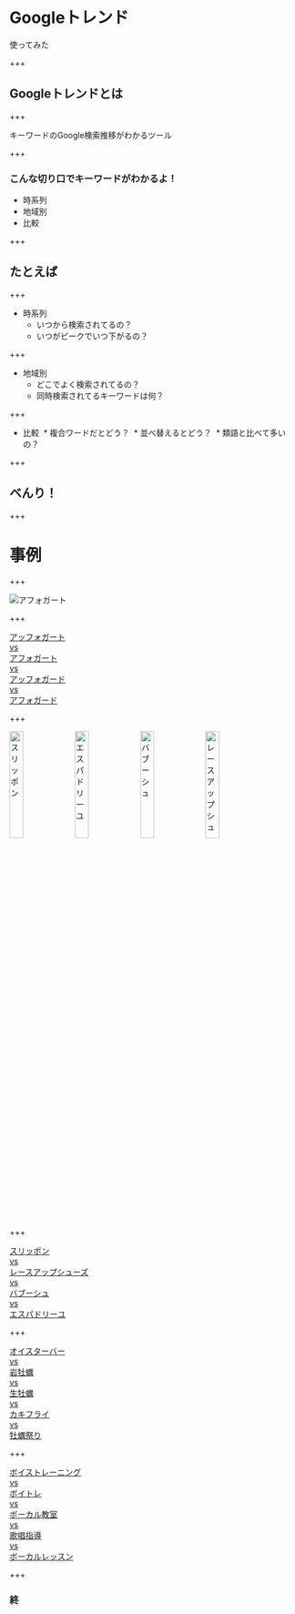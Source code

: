# Googleトレンド
使ってみた

+++

## Googleトレンドとは

+++

キーワードのGoogle検索推移がわかるツール

+++

### こんな切り口でキーワードがわかるよ！
* 時系列
* 地域別
* 比較

+++

## たとえば

+++

* 時系列
  * いつから検索されてるの？
  * いつがピークでいつ下がるの？
  
+++

* 地域別
  * どこでよく検索されてるの？
  * 同時検索されてるキーワードは何？
  
+++

* 比較
  * 複合ワードだとどう？
  * 並べ替えるとどう？
  * 類語と比べて多いの？
  
+++

## べんり！

+++

# 事例

+++

<img src="https://imgfp.hotp.jp/IMGH/60/78/P020256078/P020256078_480.jpg" alt="アフォガート">

+++

<a href="https://trends.google.co.jp/trends/explore?date=today%205-y&geo=JP&q=%E3%82%A2%E3%83%95%E3%82%A9%E3%82%AC%E3%83%BC%E3%83%88,%E3%82%A2%E3%83%95%E3%82%A9%E3%82%AC%E3%83%BC%E3%83%89,%E3%82%A2%E3%83%83%E3%83%95%E3%82%A9%E3%82%AC%E3%83%BC%E3%83%88,%E3%82%A2%E3%83%83%E3%83%95%E3%82%A9%E3%82%AC%E3%83%BC%E3%83%89,affogato" target="_blank">アッフォガート<br>vs<br>アフォガート<br>vs<br>アッフォガード<br>vs<br>アフォガード</a>

+++

<img src="http://www2.bellemaison.jp/product/pic_b/3502017B/C79900pb40_35017B.jpg" width="22%" alt="スリッポン">
<img src="https://otokomaeken.com/wp-content/uploads/2015/04/71sWUKFC6VL._UL1500_.jpg" width="22%" alt="エスパドリーユ">
<img src="http://www.fatimamorocco.com/store/upload/save_image/LFM001-MUL_S.jpg" width="22%" alt="バブーシュ">
<img src="http://alicia-online.jp/upload/save_image/019-0703-722-main.jpg" width="22%" alt="レースアップシューズ">

+++

<a href="https://trends.google.co.jp/trends/explore?date=today%205-y&geo=JP&q=%E3%82%A8%E3%82%B9%E3%83%91%E3%83%89%E3%83%AA%E3%83%BC%E3%83%A6,%E3%83%90%E3%83%96%E3%83%BC%E3%82%B7%E3%83%A5,%E3%83%AC%E3%83%BC%E3%82%B9%E3%82%A2%E3%83%83%E3%83%97%E3%82%B7%E3%83%A5%E3%83%BC%E3%82%BA,%E3%82%B9%E3%83%AA%E3%83%83%E3%83%9D%E3%83%B3,%E4%B8%8A%E5%B1%A5%E3%81%8D" target="_blank">スリッポン<Br>
vs<br>
レースアップシューズ<br>
vs<br>
バブーシュ<br>
vs<br>
エスパドリーユ</a>

+++

<a href="https://trends.google.co.jp/trends/explore?date=today%205-y&geo=JP&q=%E3%82%AA%E3%82%A4%E3%82%B9%E3%82%BF%E3%83%BC%E3%83%90%E3%83%BC,%E5%B2%A9%E7%89%A1%E8%A0%A3,%E7%94%9F%E7%89%A1%E8%A0%A3,%E7%89%A1%E8%A0%A3%E7%A5%AD%E3%82%8A,%E3%82%AB%E3%82%AD%E3%83%95%E3%83%A9%E3%82%A4" target="_blank">オイスターバー<br>
vs<br>
岩牡蠣<br>
vs<br>
生牡蠣<br>
vs<br>
カキフライ<br>
vs<br>
牡蠣祭り</a>

+++

<a href="https://trends.google.co.jp/trends/explore?date=2014-01-01%202017-07-12&geo=JP&q=%E3%83%9C%E3%82%A4%E3%82%B9%E3%83%88%E3%83%AC%E3%83%BC%E3%83%8B%E3%83%B3%E3%82%B0,%E3%83%9C%E3%82%A4%E3%83%88%E3%83%AC,%E3%83%9C%E3%83%BC%E3%82%AB%E3%83%AB%E6%95%99%E5%AE%A4,%E3%83%9C%E3%83%BC%E3%82%AB%E3%83%AB%E3%83%AC%E3%83%83%E3%82%B9%E3%83%B3,%E6%AD%8C%E5%94%B1%E6%8C%87%E5%B0%8E" target="_blank">ボイストレーニング<br>vs<br>ボイトレ<br>vs<br>ボーカル教室<br>vs<br>歌唱指導<br>vs<br>ボーカルレッスン</a>

+++

### 終
